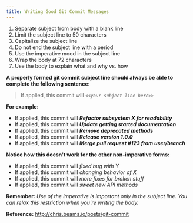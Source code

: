 ```yaml
---
title: Writing Good Git Commit Messages
---
```

1.  Separate subject from body with a blank line
2.  Limit the subject line to 50 characters
3.  Capitalize the subject line
4.  Do not end the subject line with a period
5.  Use the imperative mood in the subject line
6.  Wrap the body at 72 characters
7.  Use the body to explain what and why vs. how

**A properly formed git commit subject line should always be able to complete the following sentence:**

> If applied, this commit will _`<<your subject line here>>`_

**For example:**

*   If applied, this commit will **_Refactor subsystem X for readability_**
*   If applied, this commit will **_Update getting started documentation_**
*   If applied, this commit will **_Remove deprecated methods_**
*   If applied, this commit will **_Release version 1.0.0_**
*   If applied, this commit will **_Merge pull request <span class="hashtag">#123</span> from user/branch_**

**Notice how this doesn't work for the other non-imperative forms:**

*   If applied, this commit will _<span class="bbcode-s">fixed bug with Y</span>_
*   If applied, this commit will _<span class="bbcode-s">changing behavior of X</span>_
*   If applied, this commit will _<span class="bbcode-s">more fixes for broken stuff</span>_
*   If applied, this commit will _<span class="bbcode-s">sweet new API methods</span>_

**Remember:** _Use of the imperative is important only in the subject line. You can relax this restriction when you're writing the body._

**Reference:** <a href='http://chris.beams.io/posts/git-commit' target='_blank' rel='nofollow'>http://chris.beams.io/posts/git-commit</a>